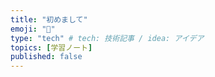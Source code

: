 ```yaml
---
title: "初めまして"
emoji: "🙆"
type: "tech" # tech: 技術記事 / idea: アイデア
topics: [学習ノート]
published: false
---
```

